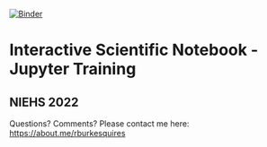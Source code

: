 [![Binder](https://mybinder.org/badge_logo.svg)](https://mybinder.org/v2/gh/burkesquires/jupyter_training_2020/HEAD?urlpath=lab)

# Interactive Scientific Notebook - Jupyter Training

## NIEHS 2022

Questions? Comments? Please contact me here: https://about.me/rburkesquires 
